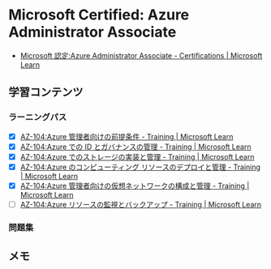 # Microsoft Certified: Azure Administrator Associate

* [Microsoft 認定:Azure Administrator Associate \- Certifications \| Microsoft Learn](https://learn.microsoft.com/ja-jp/certifications/azure-administrator/)

## 学習コンテンツ

### ラーニングパス

* [x] [AZ\-104:Azure 管理者向けの前提条件 \- Training \| Microsoft Learn](https://learn.microsoft.com/ja-jp/training/paths/az-104-administrator-prerequisites/)
* [x] [AZ\-104:Azure での ID とガバナンスの管理 \- Training \| Microsoft Learn](https://learn.microsoft.com/ja-jp/training/paths/az-104-manage-identities-governance/)
* [x] [AZ\-104:Azure でのストレージの実装と管理 \- Training \| Microsoft Learn](https://learn.microsoft.com/ja-jp/training/paths/az-104-manage-storage/)
* [x] [AZ\-104:Azure のコンピューティング リソースのデプロイと管理 \- Training \| Microsoft Learn](https://learn.microsoft.com/ja-jp/training/paths/az-104-manage-compute-resources/)
* [x] [AZ\-104:Azure 管理者向けの仮想ネットワークの構成と管理 \- Training \| Microsoft Learn](https://learn.microsoft.com/ja-jp/training/paths/az-104-manage-virtual-networks/)
* [ ] [AZ\-104:Azure リソースの監視とバックアップ \- Training \| Microsoft Learn](https://learn.microsoft.com/ja-jp/training/paths/az-104-monitor-backup-resources/)

### 問題集


## メモ

